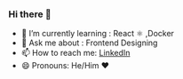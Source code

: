 ### Hi there 👋

<!--
**saiprasadnayak6858/saiprasadnayak6858** is a ✨ _special_ ✨ repository because its `README.md` (this file) appears on your GitHub profile.

Here are some ideas to get you started:
-->
<!-- - 🔭 I’m currently working on ... -->
- 🌱 I’m currently learning : React :atom_symbol: ,Docker 
- 💬 Ask me about : Frontend Designing
- 📫 How to reach me: [LinkedIn](www.linkedin.com/in/sainayak)
- 😄 Pronouns: He/Him :heart:
<!-- - ⚡ Fun fact: ... -->

